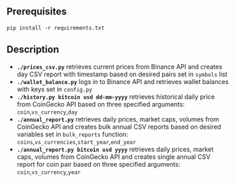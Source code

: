## Prerequisites
`pip install -r requirements.txt`

## Description
* **`./prices_csv.py`** retrieves current prices from Binance API and creates day CSV report with timestamp based on desired pairs set in `symbols` list
* **`./wallet_balance.py`** logs in to Binance API and retrieves wallet balances with keys set in `config.py`
* **`./history.py bitcoin usd dd-mm-yyyy`** retrieves historical daily price from CoinGecko API based on three specified arguments: `coin`,`vs_currency`,`day`
* **`./annual_report.py`** retrieves daily prices, market caps, volumes from CoinGecko API and creates bulk annual CSV reports based on desired variables set in `bulk_reports` function: `coins`,`vs_currencies`,`start_year`,`end_year`
* **`./annual_report.py bitcoin usd yyyy`** retrieves daily prices, market caps, volumes from CoinGecko API and creates single annual CSV report for coin pair based on three specified arguments: `coin`,`vs_currency`,`year`


